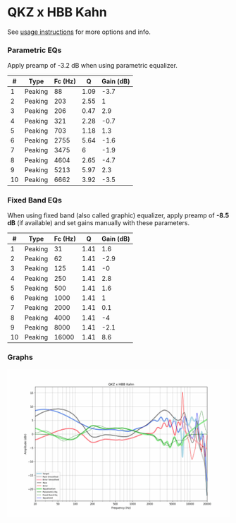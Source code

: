 # QKZ x HBB Kahn
See [usage instructions](https://github.com/jaakkopasanen/AutoEq#usage) for more options and info.

### Parametric EQs
Apply preamp of -3.2 dB when using parametric equalizer.

|   # | Type    |   Fc (Hz) |    Q |   Gain (dB) |
|-----|---------|-----------|------|-------------|
|   1 | Peaking |        88 | 1.09 |        -3.7 |
|   2 | Peaking |       203 | 2.55 |         1   |
|   3 | Peaking |       206 | 0.47 |         2.9 |
|   4 | Peaking |       321 | 2.28 |        -0.7 |
|   5 | Peaking |       703 | 1.18 |         1.3 |
|   6 | Peaking |      2755 | 5.64 |        -1.6 |
|   7 | Peaking |      3475 | 6    |        -1.9 |
|   8 | Peaking |      4604 | 2.65 |        -4.7 |
|   9 | Peaking |      5213 | 5.97 |         2.3 |
|  10 | Peaking |      6662 | 3.92 |        -3.5 |

### Fixed Band EQs
When using fixed band (also called graphic) equalizer, apply preamp of **-8.5 dB** (if available) and set gains manually with these parameters.

|   # | Type    |   Fc (Hz) |    Q |   Gain (dB) |
|-----|---------|-----------|------|-------------|
|   1 | Peaking |        31 | 1.41 |         1.6 |
|   2 | Peaking |        62 | 1.41 |        -2.9 |
|   3 | Peaking |       125 | 1.41 |        -0   |
|   4 | Peaking |       250 | 1.41 |         2.8 |
|   5 | Peaking |       500 | 1.41 |         1.6 |
|   6 | Peaking |      1000 | 1.41 |         1   |
|   7 | Peaking |      2000 | 1.41 |         0.1 |
|   8 | Peaking |      4000 | 1.41 |        -4   |
|   9 | Peaking |      8000 | 1.41 |        -2.1 |
|  10 | Peaking |     16000 | 1.41 |         8.6 |

### Graphs
![](./QKZ%20x%20HBB%20Kahn.png)
